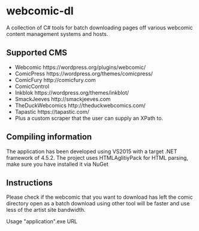 # webcomic-dl
A collection of C# tools for batch downloading pages off various webcomic content management systems and hosts.

## Supported CMS
- Webcomic https://<i></i>wordpress.org/plugins/webcomic/
- ComicPress https://<i></i>wordpress.org/themes/comicpress/
- ComicFury http://<i></i>comicfury.com
- ComicControl
- Inkblok https://<i></i>wordpress.org/themes/inkblot/
- SmackJeeves http://<i></i>smackjeeves.com
- TheDuckWebcomics http://<i></i>theduckwebcomics.com/
- Tapastic https://<i></i>tapastic.com/
- Plus a custom scraper that the user can supply an XPath to.

## Compiling information
The application has been developed using VS2015 with a target .NET framework of 4.5.2.
The project uses HTMLAglitiyPack for HTML parsing, make sure you have installed it via NuGet

## Instructions
Please check if the webcomic that you want to download has left the comic directory open as a batch download using other tool will be faster and use less of the artist site bandwidth.

Usage "application".exe URL
